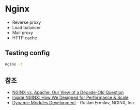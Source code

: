 # Nginx

- Reverse proxy
- Load balancer
- Mail proxy
- HTTP cache

## Testing config

```sh
nginx -t
```

## 참조

- [NGINX vs. Apache: Our View of a Decade-Old Question](https://www.nginx.com/blog/nginx-vs-apache-our-view/)
- [Inside NGINX: How We Designed for Performance & Scale](https://www.nginx.com/blog/inside-nginx-how-we-designed-for-performance-scale/)
- [Dynamic Modules Development](https://youtu.be/KinJfCQ-WzY) - Ruslan Ermilov, NGINX, Inc.
